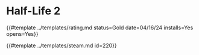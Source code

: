 # Half-Life 2

{{#template ../templates/rating.md status=Gold date=04/16/24 installs=Yes opens=Yes}}

{{#template ../templates/steam.md id=220}}
